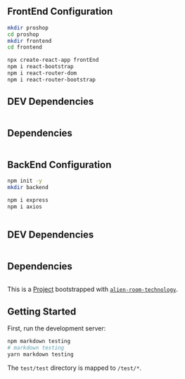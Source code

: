 ## FrontEnd Configuration

```bash
mkdir proshop
cd proshop
mkdir frontend
cd frontend

npx create-react-app frontEnd
npm i react-bootstrap
npm i react-router-dom
npm i react-router-bootstrap
```

## DEV Dependencies

```bash


```

## Dependencies

```bash


```

## BackEnd Configuration

```bash
npm init -y
mkdir backend

npm i express
npm i axios



```

## DEV Dependencies

```bash


```

## Dependencies

```bash


```

This is a [Project](https://alienroom.dev) bootstrapped with [`alien-room-technology`](https://alienroom.io).

## Getting Started

First, run the development server:

```bash
npm markdown testing
# markdown testing
yarn markdown testing
```

The `test/test` directory is mapped to `/test/*`.

